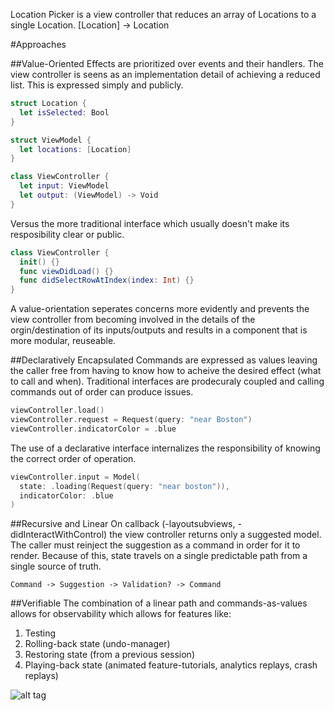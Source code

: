 Location Picker is a view controller that reduces an array of Locations to a single Location. [Location] -> Location

#Approaches

##Value-Oriented
Effects are prioritized over events and their handlers. The view controller is seens as an implementation detail of achieving a reduced list. This is expressed simply and publicly.

```Swift
struct Location {
  let isSelected: Bool
}

struct ViewModel {
  let locations: [Location]
}

class ViewController {
  let input: ViewModel
  let output: (ViewModel) -> Void
}
```

Versus the more traditional interface which usually doesn't make its resposibility clear or public.
```Swift
class ViewController {
  init() {}
  func viewDidLoad() {}
  func didSelectRowAtIndex(index: Int) {}
}
```

A value-orientation seperates concerns more evidently and prevents the view controller from becoming involved in the details of the orgin/destination of its inputs/outputs and results in a component that is more modular, reuseable.

##Declaratively Encapsulated
Commands are expressed as values leaving the caller free from having to know how to acheive the desired effect (what to call and when). Traditional interfaces are prodecuraly coupled and calling commands out of order can produce issues.
```Swift
viewController.load()
viewController.request = Request(query: "near Boston")
viewController.indicatorColor = .blue
```

The use of a declarative interface internalizes the responsibility of knowing the correct order of operation.
```Swift
viewController.input = Model(
  state: .loading(Request(query: "near boston")),
  indicatorColor: .blue
)
```

##Recursive and Linear
On callback (-layoutsubviews, -didInteractWithControl) the view controller returns only a suggested model. The caller must reinject the suggestion as a command in order for it to render. Because of this, state travels on a single predictable path from a single source of truth.

    Command -> Suggestion -> Validation? -> Command

##Verifiable
The combination of a linear path and commands-as-values allows for observability which allows for features like:

1. Testing
2. Rolling-back state (undo-manager)
3. Restoring state (from a previous session)
4. Playing-back state (animated feature-tutorials, analytics replays, crash replays)

![alt tag](https://github.com/BrianSemiglia/LocationPicker/blob/master/replay.gif)
